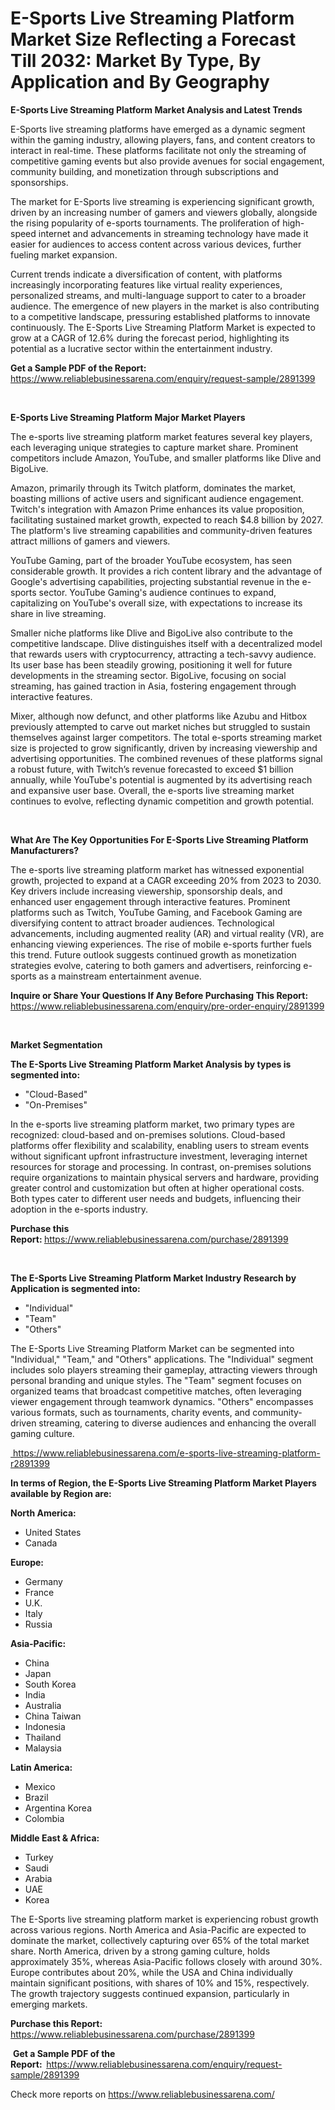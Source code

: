 <p><h1>E-Sports Live Streaming Platform Market Size Reflecting a Forecast Till 2032: Market By Type, By Application and By Geography</h1></p><p><strong>E-Sports Live Streaming Platform Market Analysis and Latest Trends</strong></p>
<p><p>E-Sports live streaming platforms have emerged as a dynamic segment within the gaming industry, allowing players, fans, and content creators to interact in real-time. These platforms facilitate not only the streaming of competitive gaming events but also provide avenues for social engagement, community building, and monetization through subscriptions and sponsorships. </p><p>The market for E-Sports live streaming is experiencing significant growth, driven by an increasing number of gamers and viewers globally, alongside the rising popularity of e-sports tournaments. The proliferation of high-speed internet and advancements in streaming technology have made it easier for audiences to access content across various devices, further fueling market expansion. </p><p>Current trends indicate a diversification of content, with platforms increasingly incorporating features like virtual reality experiences, personalized streams, and multi-language support to cater to a broader audience. The emergence of new players in the market is also contributing to a competitive landscape, pressuring established platforms to innovate continuously. The E-Sports Live Streaming Platform Market is expected to grow at a CAGR of 12.6% during the forecast period, highlighting its potential as a lucrative sector within the entertainment industry.</p></p>
<p><strong>Get a Sample PDF of the Report:&nbsp;</strong> <a href="https://www.reliablebusinessarena.com/enquiry/request-sample/2891399?utm_campaign=2942&utm_medium=2&utm_source=Github&utm_content=ia&utm_term=14032025&utm_id=e-sports-live-streaming-platform">https://www.reliablebusinessarena.com/enquiry/request-sample/2891399</a></p>
<p>&nbsp;</p>
<p><strong>E-Sports Live Streaming Platform Major Market Players</strong></p>
<p><p>The e-sports live streaming platform market features several key players, each leveraging unique strategies to capture market share. Prominent competitors include Amazon, YouTube, and smaller platforms like Dlive and BigoLive.</p><p>Amazon, primarily through its Twitch platform, dominates the market, boasting millions of active users and significant audience engagement. Twitch's integration with Amazon Prime enhances its value proposition, facilitating sustained market growth, expected to reach $4.8 billion by 2027. The platform's live streaming capabilities and community-driven features attract millions of gamers and viewers.</p><p>YouTube Gaming, part of the broader YouTube ecosystem, has seen considerable growth. It provides a rich content library and the advantage of Google's advertising capabilities, projecting substantial revenue in the e-sports sector. YouTube Gaming's audience continues to expand, capitalizing on YouTube's overall size, with expectations to increase its share in live streaming.</p><p>Smaller niche platforms like Dlive and BigoLive also contribute to the competitive landscape. Dlive distinguishes itself with a decentralized model that rewards users with cryptocurrency, attracting a tech-savvy audience. Its user base has been steadily growing, positioning it well for future developments in the streaming sector. BigoLive, focusing on social streaming, has gained traction in Asia, fostering engagement through interactive features.</p><p>Mixer, although now defunct, and other platforms like Azubu and Hitbox previously attempted to carve out market niches but struggled to sustain themselves against larger competitors. The total e-sports streaming market size is projected to grow significantly, driven by increasing viewership and advertising opportunities. The combined revenues of these platforms signal a robust future, with Twitch’s revenue forecasted to exceed $1 billion annually, while YouTube's potential is augmented by its advertising reach and expansive user base. Overall, the e-sports live streaming market continues to evolve, reflecting dynamic competition and growth potential.</p></p>
<p>&nbsp;</p>
<p><strong>What Are The Key Opportunities For E-Sports Live Streaming Platform Manufacturers?</strong></p>
<p><p>The e-sports live streaming platform market has witnessed exponential growth, projected to expand at a CAGR exceeding 20% from 2023 to 2030. Key drivers include increasing viewership, sponsorship deals, and enhanced user engagement through interactive features. Prominent platforms such as Twitch, YouTube Gaming, and Facebook Gaming are diversifying content to attract broader audiences. Technological advancements, including augmented reality (AR) and virtual reality (VR), are enhancing viewing experiences. The rise of mobile e-sports further fuels this trend. Future outlook suggests continued growth as monetization strategies evolve, catering to both gamers and advertisers, reinforcing e-sports as a mainstream entertainment avenue.</p></p>
<p><strong>Inquire or Share Your Questions If Any Before Purchasing This Report:</strong> <a href="https://www.reliablebusinessarena.com/enquiry/pre-order-enquiry/2891399?utm_campaign=2942&utm_medium=2&utm_source=Github&utm_content=ia&utm_term=14032025&utm_id=e-sports-live-streaming-platform">https://www.reliablebusinessarena.com/enquiry/pre-order-enquiry/2891399</a></p>
<p>&nbsp;</p>
<p><strong>Market Segmentation</strong></p>
<p><strong>The E-Sports Live Streaming Platform Market Analysis by types is segmented into:</strong></p>
<p><ul><li>"Cloud-Based"</li><li>"On-Premises"</li></ul></p>
<p><p>In the e-sports live streaming platform market, two primary types are recognized: cloud-based and on-premises solutions. Cloud-based platforms offer flexibility and scalability, enabling users to stream events without significant upfront infrastructure investment, leveraging internet resources for storage and processing. In contrast, on-premises solutions require organizations to maintain physical servers and hardware, providing greater control and customization but often at higher operational costs. Both types cater to different user needs and budgets, influencing their adoption in the e-sports industry.</p></p>
<p><strong>Purchase this Report:&nbsp;</strong><a href="https://www.reliablebusinessarena.com/purchase/2891399?utm_campaign=2942&utm_medium=2&utm_source=Github&utm_content=ia&utm_term=14032025&utm_id=e-sports-live-streaming-platform">https://www.reliablebusinessarena.com/purchase/2891399</a></p>
<p>&nbsp;</p>
<p><strong>The E-Sports Live Streaming Platform Market Industry Research by Application is segmented into:</strong></p>
<p><ul><li>"Individual"</li><li>"Team"</li><li>"Others"</li></ul></p>
<p><p>The E-Sports Live Streaming Platform Market can be segmented into "Individual," "Team," and "Others" applications. The "Individual" segment includes solo players streaming their gameplay, attracting viewers through personal branding and unique styles. The "Team" segment focuses on organized teams that broadcast competitive matches, often leveraging viewer engagement through teamwork dynamics. "Others" encompasses various formats, such as tournaments, charity events, and community-driven streaming, catering to diverse audiences and enhancing the overall gaming culture.</p></p>
<p><a href="https://www.reliablebusinessarena.com/e-sports-live-streaming-platform-r2891399?utm_campaign=2942&utm_medium=2&utm_source=Github&utm_content=ia&utm_term=14032025&utm_id=e-sports-live-streaming-platform">&nbsp;https://www.reliablebusinessarena.com/e-sports-live-streaming-platform-r2891399</a></p>
<p><strong>In terms of Region, the E-Sports Live Streaming Platform Market Players available by Region are:</strong></p>
<p>
    <p> <strong> North America: </strong>
        <ul>
            <li>United States</li>
            <li>Canada</li>
        </ul>
        </p> 
    <p> <strong> Europe: </strong>
        <ul>
            <li>Germany</li>
            <li>France</li>
            <li>U.K.</li>
            <li>Italy</li>
            <li>Russia</li>
        </ul>
        </p> 
    <p> <strong> Asia-Pacific: </strong>
        <ul>
            <li>China</li>
            <li>Japan</li>
            <li>South Korea</li>
            <li>India</li>
            <li>Australia</li>
            <li>China Taiwan</li>
            <li>Indonesia</li>
            <li>Thailand</li>
            <li>Malaysia</li>
        </ul>
        </p> 
    <p> <strong> Latin America: </strong>
        <ul>
            <li>Mexico</li>
            <li>Brazil</li>
            <li>Argentina Korea</li>
            <li>Colombia</li>
        </ul>
        </p> 
    <p> <strong> Middle East & Africa: </strong>
        <ul>
            <li>Turkey</li>
            <li>Saudi</li>
            <li>Arabia</li>
            <li>UAE</li>
            <li>Korea</li>
        </ul>
    </p>
    </p>
<p><p>The E-Sports live streaming platform market is experiencing robust growth across various regions. North America and Asia-Pacific are expected to dominate the market, collectively capturing over 65% of the total market share. North America, driven by a strong gaming culture, holds approximately 35%, whereas Asia-Pacific follows closely with around 30%. Europe contributes about 20%, while the USA and China individually maintain significant positions, with shares of 10% and 15%, respectively. The growth trajectory suggests continued expansion, particularly in emerging markets.</p></p>
<p><strong>Purchase this Report: </strong><a href="https://www.reliablebusinessarena.com/purchase/2891399?utm_campaign=2942&utm_medium=2&utm_source=Github&utm_content=ia&utm_term=14032025&utm_id=e-sports-live-streaming-platform">https://www.reliablebusinessarena.com/purchase/2891399</a></p>
<p>&nbsp;<strong>Get a Sample PDF of the Report:&nbsp;&nbsp;</strong><a href="https://www.reliablebusinessarena.com/enquiry/request-sample/2891399?utm_campaign=2942&utm_medium=2&utm_source=Github&utm_content=ia&utm_term=14032025&utm_id=e-sports-live-streaming-platform">https://www.reliablebusinessarena.com/enquiry/request-sample/2891399</a></p>
<p><strong></strong></p>
<p>Check more reports on <a href="https://www.reliablebusinessarena.com/?utm_campaign=2942&utm_medium=2&utm_source=Github&utm_content=ia&utm_term=14032025&utm_id=e-sports-live-streaming-platform">https://www.reliablebusinessarena.com/</a></p>